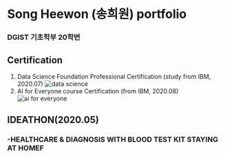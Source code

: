 # Song Heewon (송희원) portfolio

### DGIST 기초학부 20학번
<h2>


## Certification
1. Data Science Foundation Professional Certification (study from IBM, 2020.07)
![data science](https://user-images.githubusercontent.com/63955034/95966004-96c5a680-0e45-11eb-8c7e-4ab2ffed5069.PNG)
2. AI for Everyone course Certification (from IBM, 2020.08)
![ai for everyone](https://user-images.githubusercontent.com/63955034/95965950-86153080-0e45-11eb-8ae7-bf751d3c16be.png)


## IDEATHON(2020.05) 
### -HEALTHCARE & DIAGNOSIS WITH BLOOD TEST KIT STAYING AT HOMEF
